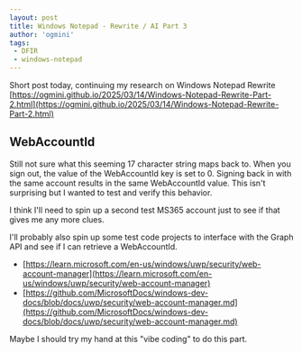 ```yaml
---
layout: post
title: Windows Notepad - Rewrite / AI Part 3
author: 'ogmini'
tags:
 - DFIR
 - windows-notepad
---
```


Short post today, continuing my research on Windows Notepad Rewrite [https://ogmini.github.io/2025/03/14/Windows-Notepad-Rewrite-Part-2.html](https://ogmini.github.io/2025/03/14/Windows-Notepad-Rewrite-Part-2.html)

## WebAccountId

Still not sure what this seeming 17 character string maps back to. When you sign out, the value of the WebAccountId key is set to 0. Signing back in with the same account results in the same WebAccountId value. This isn't surprising but I wanted to test and verify this behavior.

I think I'll need to spin up a second test MS365 account just to see if that gives me any more clues.

I'll probably also spin up some test code projects to interface with the Graph API and see if I can retrieve a WebAccountId. 
- [https://learn.microsoft.com/en-us/windows/uwp/security/web-account-manager](https://learn.microsoft.com/en-us/windows/uwp/security/web-account-manager)
- [https://github.com/MicrosoftDocs/windows-dev-docs/blob/docs/uwp/security/web-account-manager.md](https://github.com/MicrosoftDocs/windows-dev-docs/blob/docs/uwp/security/web-account-manager.md)

Maybe I should try my hand at this "vibe coding" to do this part.

